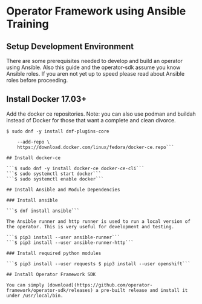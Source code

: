 # Operator Framework using Ansible Training

## Setup Development Environment
There are some prerequisites needed to develop and build an operator using Ansible. Also this guide and the operator-sdk assume you know Ansible roles. If you aren not yet up to speed please read about Ansible roles before proceeding.

## Install Docker 17.03+

Add the docker ce repositories. Note: you can also use podman and buildah instead of Docker for those that want a complete and clean divorce.

```$ sudo dnf -y install dnf-plugins-core```

```$ sudo dnf config-manager \
    --add-repo \
    https://download.docker.com/linux/fedora/docker-ce.repo```

## Install docker-ce

```$ sudo dnf -y install docker-ce docker-ce-cli```
```$ sudo systemctl start docker```
```$ sudo systemctl enable docker```

## Install Ansible and Module Dependencies

### Install ansible

```$ dnf install ansible```

The Ansible runner and http runner is used to run a local version of the operator. This is very useful for development and testing.

```$ pip3 install --user ansible-runner```
```$ pip3 install --user ansible-runner-http```

### Install required python modules

```$ pip3 install --user requests $ pip3 install --user openshift```

## Install Operator Framework SDK

You can simply [download](https://github.com/operator-framework/operator-sdk/releases) a pre-built release and install it under /usr/local/bin.
